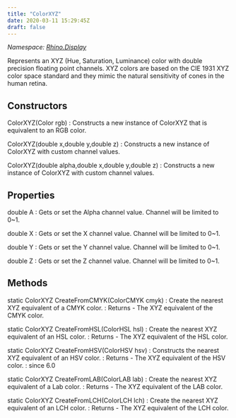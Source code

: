 ```yaml
---
title: "ColorXYZ"
date: 2020-03-11 15:29:45Z
draft: false
---
```


*Namespace: [Rhino.Display](../)*

Represents an XYZ (Hue, Saturation, Luminance) color with double precision floating point channels. 
   XYZ colors are based on the CIE 1931 XYZ color space standard and they mimic the natural 
   sensitivity of cones in the human retina.
## Constructors

ColorXYZ(Color rgb)
: Constructs a new instance of ColorXYZ that is equivalent to an RGB color.

ColorXYZ(double x,double y,double z)
: Constructs a new instance of ColorXYZ with custom channel values.

ColorXYZ(double alpha,double x,double y,double z)
: Constructs a new instance of ColorXYZ with custom channel values.
## Properties

double A
: Gets or set the Alpha channel value. Channel will be limited to 0~1.

double X
: Gets or set the X channel value. Channel will be limited to 0~1.

double Y
: Gets or set the Y channel value. Channel will be limited to 0~1.

double Z
: Gets or set the Z channel value. Channel will be limited to 0~1.
## Methods

static ColorXYZ CreateFromCMYK(ColorCMYK cmyk)
: Create the nearest XYZ equivalent of a CMYK color.
: Returns - The XYZ equivalent of the CMYK color.

static ColorXYZ CreateFromHSL(ColorHSL hsl)
: Create the nearest XYZ equivalent of an HSL color.
: Returns - The XYZ equivalent of the HSL color.

static ColorXYZ CreateFromHSV(ColorHSV hsv)
: Constructs the nearest XYZ equivalent of an HSV color.
: Returns - The XYZ equivalent of the HSV color.
: since 6.0

static ColorXYZ CreateFromLAB(ColorLAB lab)
: Create the nearest XYZ equivalent of a Lab color.
: Returns - The XYZ equivalent of the LAB color.

static ColorXYZ CreateFromLCH(ColorLCH lch)
: Create the nearest XYZ equivalent of an LCH color.
: Returns - The XYZ equivalent of the LCH color.
